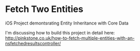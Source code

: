 # Fetch Two Entities
iOS Project demontsrating Entity Inheritance with Core Data

I'm discussing how to build this project in detail here:
http://pinkstone.co.uk/how-to-fetch-multiple-entities-with-an-nsfetchedresultscontroller/
